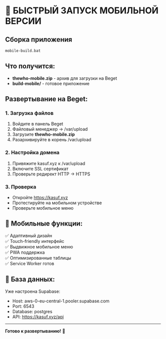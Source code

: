 # 🚀 БЫСТРЫЙ ЗАПУСК МОБИЛЬНОЙ ВЕРСИИ

## Сборка приложения
```bash
mobile-build.bat
```

## Что получится:
- **thewho-mobile.zip** - архив для загрузки на Beget
- **build-mobile/** - готовое приложение

## Развертывание на Beget:

### 1. Загрузка файлов
1. Войдите в панель Beget
2. Файловый менеджер → /var/upload
3. Загрузите **thewho-mobile.zip**
4. Разархивируйте в корень /var/upload

### 2. Настройка домена
1. Привяжите kasuf.xyz к /var/upload
2. Включите SSL сертификат
3. Проверьте редирект HTTP → HTTPS

### 3. Проверка
- Откройте https://kasuf.xyz
- Протестируйте на мобильном устройстве
- Проверьте мобильное меню

## 📱 Мобильные функции:
✅ Адаптивный дизайн  
✅ Touch-friendly интерфейс  
✅ Выдвижное мобильное меню  
✅ PWA поддержка  
✅ Оптимизированные таблицы  
✅ Service Worker готов  

## 🔧 База данных:
Уже настроена Supabase:
- Host: aws-0-eu-central-1.pooler.supabase.com
- Port: 6543
- Database: postgres
- API: https://kasuf.xyz/api

---
**Готово к развертыванию!** 🎯
